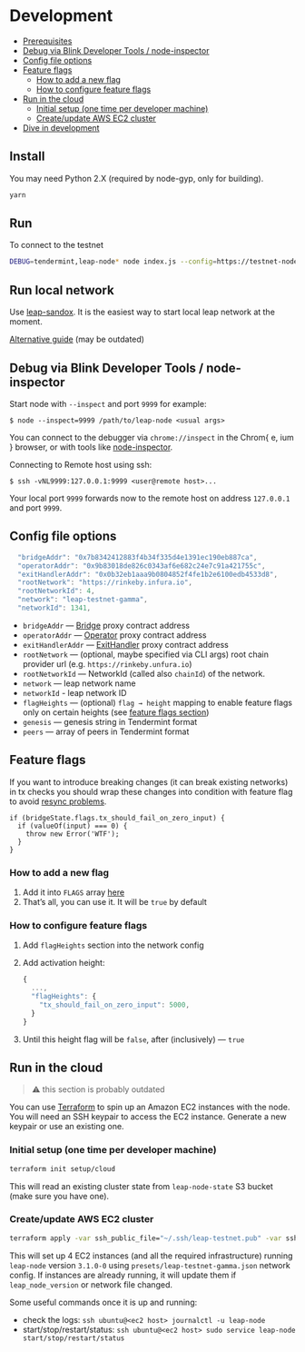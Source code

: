 # Development

* [Prerequisites](#prerequisites)
* [Debug via Blink Developer Tools / node-inspector](#debug-via-blink-developer-tools--node-inspector)
* [Config file options](#config-file-options)
* [Feature flags](#feature-flags)
  * [How to add a new flag](#how-to-add-a-new-flag)
  * [How to configure feature flags](#how-to-configure-feature-flags)
* [Run in the cloud](#run-in-the-cloud)
  * [Initial setup (one time per developer machine)](#initial-setup-one-time-per-developer-machine)
  * [Create/update AWS EC2 cluster](#createupdate-aws-ec2-cluster)
* [Dive in development](#dive-in-development)

## Install

You may need Python 2.X (required by node-gyp, only for building).

```sh
yarn
```

## Run

To connect to the testnet

```sh
DEBUG=tendermint,leap-node* node index.js --config=https://testnet-node.leapdao.org
```

## Run local network

Use [leap-sandox](https://github.com/leapdao/leap-sandbox). It is the easiest way to start local leap network at the moment.

[Alternative guide](https://github.com/parsec-labs/parsec-contracts/wiki/Setting-up-local-development-environment) (may be outdated)

## Debug via Blink Developer Tools / node-inspector

Start node with `--inspect` and port `9999` for example:

`$ node --inspect=9999 /path/to/leap-node <usual args>`

You can connect to the debugger via `chrome://inspect` in the Chrom{ e, ium } browser,
or with tools like [node-inspector](https://github.com/node-inspector/node-inspector).

Connecting to Remote host using ssh:

`$ ssh -vNL9999:127.0.0.1:9999 <user@remote host>...`

Your local port `9999` forwards now to the remote host on address `127.0.0.1` and port `9999`.

## Config file options

```js
  "bridgeAddr": "0x7b8342412883f4b34f335d4e1391ec190eb887ca",
  "operatorAddr": "0x9b83018de826c0343af6e682c24e7c91a421755c",
  "exitHandlerAddr": "0x0b32eb1aaa9b0804852f4fe1b2e6100edb4533d8",
  "rootNetwork": "https://rinkeby.infura.io",
  "rootNetworkId": 4,
  "network": "leap-testnet-gamma",
  "networkId": 1341,
```

* `bridgeAddr` — [Bridge](https://github.com/leapdao/leap-contracts/blob/master/contracts/Bridge.sol) proxy contract address
* `operatorAddr` — [Operator](https://github.com/leapdao/leap-contracts/blob/master/contracts/PoaOperator.sol) proxy contract address
* `exitHandlerAddr` — [ExitHandler](https://github.com/leapdao/leap-contracts/blob/master/contracts/FastExitHandler.sol) proxy contract address
* `rootNetwork` — (optional, maybe specified via CLI args) root chain provider url (e.g. `https://rinkeby.unfura.io`)
* `rootNetworkId` — NetworkId (called also `chainId`) of the network.
* `network` — leap network name
* `networkId` - leap network ID
* `flagHeights` — (optional) `flag → height` mapping to enable feature flags only on certain heights (see [feature flags section](#feature-flags))
* `genesis` — genesis string in Tendermint format
* `peers` — array of peers in Tendermint format

## Feature flags

If you want to introduce breaking changes (it can break existing networks) in tx checks you should wrap these changes into condition with feature flag to avoid [resync problems](https://github.com/leapdao/leap-node/issues/334).

```es6
if (bridgeState.flags.tx_should_fail_on_zero_input) {
  if (valueOf(input) === 0) {
    throw new Error('WTF');
  }
}
```

### How to add a new flag

1. Add it into `FLAGS` array [here](src/flags/index.js#L3)
2. That’s all, you can use it. It will be `true` by default

### How to configure feature flags

1. Add `flagHeights` section into the network config
2. Add activation height:

    ```js
    {
      ...,
      "flagHeights": {
        "tx_should_fail_on_zero_input": 5000,
      }
    }
    ```

3. Until this height flag will be `false`, after (inclusively) — `true`

## Run in the cloud

> ⚠️ this section is probably outdated

You can use [Terraform](https://www.terraform.io/) to spin up an Amazon EC2 instances with the node. You will need an SSH keypair to access the EC2 instance. Generate a new keypair or use an existing one.

### Initial setup (one time per developer machine)

```sh
terraform init setup/cloud
```

This will read an existing cluster state from `leap-node-state` S3 bucket (make sure you have one).

### Create/update AWS EC2 cluster

```sh
terraform apply -var ssh_public_file="~/.ssh/leap-testnet.pub" -var ssh_private_file="~/.ssh/leap-testnet" -var network="leap-testnet-gamma" -var count=4 -var leap_node_version=3.1.0-0 setup/cloud
```

This will set up 4 EC2 instances (and all the required infrastructure) running `leap-node` version `3.1.0-0` using `presets/leap-testnet-gamma.json` network config. If instances are already running, it will update them if `leap_node_version` or network file changed.

Some useful commands once it is up and running:

* check the logs: `ssh ubuntu@<ec2 host> journalctl -u leap-node`
* start/stop/restart/status: `ssh ubuntu@<ec2 host> sudo service leap-node start/stop/restart/status`
